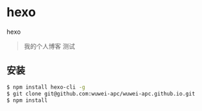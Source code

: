 # hexo
hexo
> 我的个人博客
> 测试

## 安装
``` bash
$ npm install hexo-cli -g
$ git clone git@github.com:wuwei-apc/wuwei-apc.github.io.git
$ npm install
```

